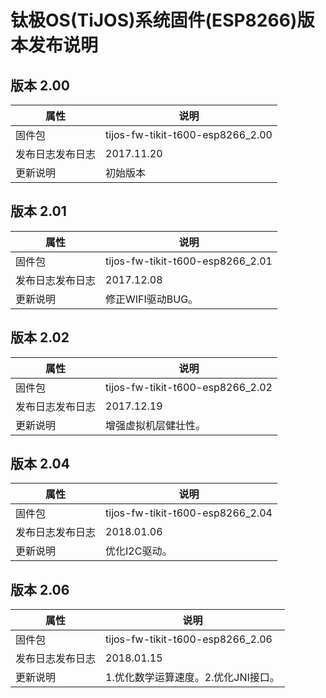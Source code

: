 # 钛极OS(TiJOS)系统固件(ESP8266)版本发布说明

## 版本 2.00

| 属性       | 说明                               |
| -------- | -------------------------------- |
| 固件包      | tijos-fw-tikit-t600-esp8266_2.00 |
| 发布日志发布日志 | 2017.11.20                       |
| 更新说明     | 初始版本                             |



## 版本 2.01

| 属性       | 说明                               |
| -------- | -------------------------------- |
| 固件包      | tijos-fw-tikit-t600-esp8266_2.01 |
| 发布日志发布日志 | 2017.12.08                       |
| 更新说明     | 修正WIFI驱动BUG。                     |



## 版本 2.02

| 属性       | 说明                               |
| -------- | -------------------------------- |
| 固件包      | tijos-fw-tikit-t600-esp8266_2.02 |
| 发布日志发布日志 | 2017.12.19                       |
| 更新说明     | 增强虚拟机层健壮性。                       |



## 版本 2.04

| 属性       | 说明                               |
| -------- | -------------------------------- |
| 固件包      | tijos-fw-tikit-t600-esp8266_2.04 |
| 发布日志发布日志 | 2018.01.06                       |
| 更新说明     | 优化I2C驱动。                         |



## 版本 2.06

| 属性       | 说明                               |
| -------- | -------------------------------- |
| 固件包      | tijos-fw-tikit-t600-esp8266_2.06 |
| 发布日志发布日志 | 2018.01.15                       |
| 更新说明     | 1.优化数学运算速度。2.优化JNI接口。            |

